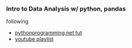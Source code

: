 ### Intro to Data Analysis w/ python, pandas

following  
- [pythonprogramming.net tut](https://pythonprogramming.net/data-analysis-python-pandas-tutorial-introduction/)  
- [youtube playlist](https://www.youtube.com/watch?v=Iqjy9UqKKuo&list=PLQVvvaa0QuDc-3szzjeP6N6b0aDrrKyL-)
